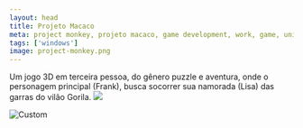 ```yaml
---
layout: head
title: Projeto Macaco
meta: project monkey, projeto macaco, game development, work, game, unity
tags: ['windows']
image: project-monkey.png
---
```


Um jogo 3D em terceira pessoa, do gênero puzzle e aventura, onde o personagem principal (Frank), busca socorrer sua namorada (Lisa) das garras do vilão Gorila.
<img src="http://yuriwithowsky.github.io/img/posts/ezgif.com-resize.gif" />

![Custom](http://yuriwithowsky.github.io/img/posts/ezgif.com-resize.gif)
